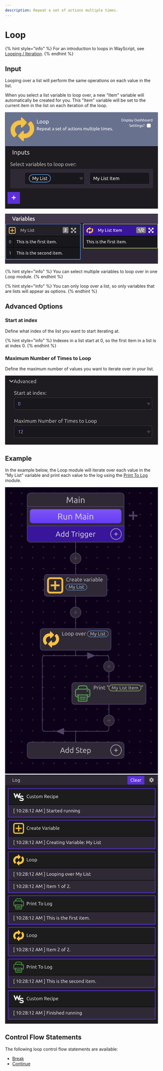 ```yaml
---
description: Repeat a set of actions multiple times.
---
```


# Loop

{% hint style="info" %}
For an introduction to loops in WayScript, see [Looping / Iteration](../../../introduction/looping-iteration.md).
{% endhint %}

## Input

Looping over a list will perform the same operations on each value in the list.

When you select a list variable to loop over, a new "Item" variable will automatically be created for you. This "Item" variable will be set to the current item in the list on each iteration of the loop.

![&quot;My List Item&quot; is automatically created when the &quot;My List&quot; variable is selected.](../../../.gitbook/assets/screen-shot-2019-07-16-at-10.13.11-am.png)

![](../../../.gitbook/assets/screen-shot-2019-07-16-at-10.24.29-am.png)

{% hint style="info" %}
You can select multiple variables to loop over in one Loop module.
{% endhint %}

{% hint style="info" %}
You can only loop over a list, so only variables that are lists will appear as options. 
{% endhint %}

## Advanced Options

### Start at index

Define what index of the list you want to start iterating at. 

{% hint style="info" %}
Indexes in a list start at 0, so the first item in a list is at index 0.
{% endhint %}

### Maximum Number of Times to Loop

Define the maximum number of values you want to iterate over in your list.

![](../../../.gitbook/assets/screen-shot-2019-07-16-at-10.21.00-am.png)

## Example

In the example below, the Loop module will iterate over each value in the "My List" variable and print each value to the log using the [Print To Log ](../print-to-log.md)module.

 ![](../../../.gitbook/assets/screen-shot-2019-07-16-at-10.22.18-am.png) ![](../../../.gitbook/assets/screen-shot-2019-07-16-at-10.28.24-am.png) 

## Control Flow Statements

The following loop control flow statements are available:

* [Break](break.md)
* [Continue](continue.md)

